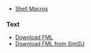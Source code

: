   * [Shell Macros](Shell.md)

### Text ###

  * [Download FML](http://far-macro-library.googlecode.com/svn/trunk/Shell/OpenPassive.fml)
  * [Download FML from SimSU](http://far-macro-library.googlecode.com/svn/trunk/Shell/OpenPassive%20(c)SimSU.fml)